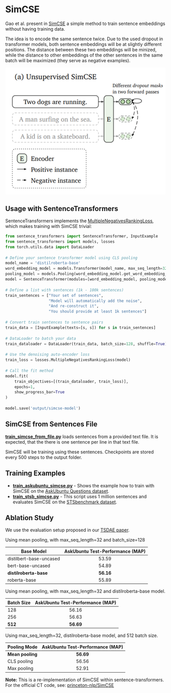 # SimCSE
Gao et al. present in [SimCSE](https://arxiv.org/abs/2104.08821) a simple method to train sentence embeddings without having training data. 

The idea is to encode the same sentence twice. Due to the used dropout in transformer models, both sentence embeddings will be at slightly different positions. The distance between these two embeddings will be minized, while the distance to other embeddings of the other sentences in the same batch will be maximized (they serve as negative examples).

![SimCSE working](https://raw.githubusercontent.com/UKPLab/sentence-transformers/master/docs/img/SimCSE.png)

## Usage with SentenceTransformers
SentenceTransformers implements the [MultipleNegativesRankingLoss](https://www.sbert.net/docs/package_reference/losses.html#multiplenegativesrankingloss), which makes training with SimCSE trivial:

```python
from sentence_transformers import SentenceTransformer, InputExample
from sentence_transformers import models, losses
from torch.utils.data import DataLoader

# Define your sentence transformer model using CLS pooling
model_name = 'distilroberta-base'
word_embedding_model = models.Transformer(model_name, max_seq_length=32)
pooling_model = models.Pooling(word_embedding_model.get_word_embedding_dimension())
model = SentenceTransformer(modules=[word_embedding_model, pooling_model])

# Define a list with sentences (1k - 100k sentences)
train_sentences = ["Your set of sentences",
                   "Model will automatically add the noise",
                   "And re-construct it",
                   "You should provide at least 1k sentences"]

# Convert train sentences to sentence pairs
train_data = [InputExample(texts=[s, s]) for s in train_sentences]

# DataLoader to batch your data
train_dataloader = DataLoader(train_data, batch_size=128, shuffle=True)

# Use the denoising auto-encoder loss
train_loss = losses.MultipleNegativesRankingLoss(model)

# Call the fit method
model.fit(
    train_objectives=[(train_dataloader, train_loss)],
    epochs=1,
    show_progress_bar=True
)

model.save('output/simcse-model')
``` 

## SimCSE from Sentences File

**[train_simcse_from_file.py](train_simcse_from_file.py)** loads sentences from a provided text file. It is expected, that the there is one sentence per line in that text file.

SimCSE will be training using these sentences. Checkpoints are stored every 500 steps to the output folder.


## Training Examples
- **[train_askubuntu_simcse.py](train_askubuntu_simcse.py)** - Shows the example how to train with SimCSE on the [AskUbuntu Questions dataset](https://github.com/taolei87/askubuntu).
- **[train_stsb_simcse.py](train_stsb_simcse.py)** - This script uses 1 million sentences and evaluates SimCSE on the [STSbenchmark dataset](https://ixa2.si.ehu.eus/stswiki/index.php/STSbenchmark).

## Ablation Study
We use the evaluation setup proposed in our [TSDAE paper](https://arxiv.org/abs/2104.06979).


Using mean pooling, with max_seq_length=32 and batch_size=128

| Base Model | AskUbuntu Test-Performance (MAP) |
| ---- | :----: |
| distilbert-base-uncased | 53.59 |
| bert-base-uncased | 54.89 |
| **distilroberta-base** | **56.16** |
| roberta-base | 55.89 |

Using mean pooling, with max_seq_length=32 and distilroberta-base model.

| Batch Size | AskUbuntu Test-Performance (MAP) |
| ---- | :----: |
| 128 | 56.16 |
| 256 | 56.63  |
| **512** | **56.69** |

Using max_seq_length=32, distilroberta-base model, and 512 batch size.

| Pooling Mode | AskUbuntu Test-Performance (MAP) |
| ---- | :----: |
| **Mean pooling** |  **56.69** |
| CLS pooling | 56.56  |
| Max pooling | 52.91 |


**Note:**
This is a re-implementation of SimCSE within sentence-transformers. For the official CT code, see: [princeton-nlp/SimCSE](https://github.com/princeton-nlp/SimCSE)